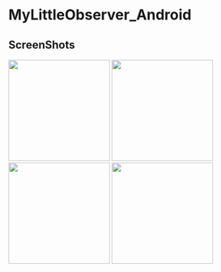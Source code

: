 # MyLittleObserver_Android
ScreenShots
---------------
<div>
  <img width="200" src="https://user-images.githubusercontent.com/51434873/83447476-7b0bc600-a48b-11ea-8b69-4e19f73c6815.png">
  <img width="200" src="https://user-images.githubusercontent.com/51434873/83447904-1b61ea80-a48c-11ea-8429-e9ca1e6c0fb9.png">
  <img width="200" src="https://user-images.githubusercontent.com/51434873/83447981-37658c00-a48c-11ea-8f65-6353b8d947ed.png">
  <img width="200" src="https://user-images.githubusercontent.com/51434873/83448193-89a6ad00-a48c-11ea-861c-db0f44913050.png">
</div>
